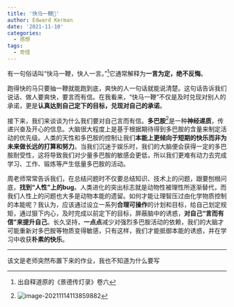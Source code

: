 ```yaml
---
title: '快马一鞭🐎'
author: Edward Kerman
date: '2021-11-10'
categories:
  - 感想
tags:
  - 奇怪
---
```


有一句俗话叫“快马一鞭，快人一言。”[^2]它通常解释为**一言为定，绝不反悔**。

[^2]: 出自释道原的《景德传灯录》卷六

跑得快的马只要抽一鞭就能跑到底，爽快的人一句话就能说清楚。这句话告诉我们说话、做人要爽快，要言而有信。在我看来，“快马一鞭”不仅是及时兑现对别人的承诺，更是**认真达到自己定下的目标，兑现对自己的承诺**。

接下来，我们来谈谈为什么我们要对自己言而有信。**多巴胺**[^1]是一种**神经递质**，传递兴奋及开心的信息。大脑很大程度上是基于根据期待得到多巴胺的含量来制定活动的优先级。人类的天性和多巴胺的控制让我们**本能上更倾向于短期的快乐而非为未来做长远的打算和努力**。当我们沉迷于娱乐时，我们的大脑便会获得一定的多巴胺耐受性，这将导致我们对少量多巴胺的敏感会更低，所以我们更难有动力去完成学习、工作、锻炼等产生低量多巴胺的活动。

[^1]: ![image-20211114113859882](https://tva1.sinaimg.cn/large/008i3skNgy1gwej0fm28vj309m04iwed.jpg)

周老师常常告诉我们，在总结问题时不仅要总结知识、技术上的问题，跟要刨根问底，**找到“人性”上的bug**。人类进化的突出标志就是动物性被理性所逐渐替代，而我们人性上的问题也大多是动物本能的遗留。如何才能让理智压过由化学物质控制的本能呢？我认为，应该通过设立一系列**合理可操作**的计划和目标，给自己划定规矩，通过狠下内心，及时完成以前定下的目标，屏蔽脑中的诱惑，**对自己“言而有信”来提升自己**。长久坚持，**一点点**减少对强烈多巴胺活动的依赖，我们的大脑才可能重新对多巴胺等物质变得敏感，只有这样，我们才能抵御本能的诱惑，并在学习中收获**朴素的快乐**。

---
该文是老师突然布置下来的作业，我也不知道为什么要写